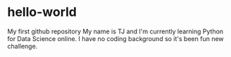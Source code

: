 # hello-world
My first github repository
My name is TJ and I'm currently learning Python for Data Science online. I have no coding background so it's been fun new challenge.
